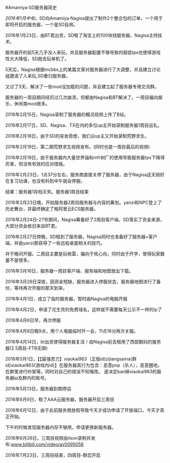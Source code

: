#Amamiya·SD服务器简史

*2016年1月中旬*，SD向Amamiya·Nagisa提出了制作2个整合包的订单，一个用于即将开启的服务器，一个是SD自用。

2016年1月23日，由BT君出资，SD租了淘宝上的100块钱服务器，Nagisa主持技术。

服务器开的前5天几乎没人来玩，并且服务器配置不够导致的超低tps也使得游戏性大大降低，SD跑去玩单机了。

5天后，Nagisa根据mcbbs上的某篇文章对服务器进行了大调整，并且建立讨论组邀请了人来玩,SD重归服务器。

又过了3天，解决了一些mod没加载的问题，并且建立起了服务器专用交流群。

服务器的一周目期间经历过几次崩溃，但都由Nagisa和BT解决了。一周目偏向娱乐，休闲类mod居多。

2016年2月15日，Nagisa录制了服务器的概况视频上传了B站。

2016年2月17日，SD、Nagisa、TX在内的多位up主开始录制服务器1周目巡礼。

2016年2月18日，由于SD的突发奇想，我们众up主又开始录制荒野求生。

2016年2月19日，第二期荒野求生视频发布。(同时也是一周目最后的视频)

2016年2月19日，由于服务器内大量世界锚和mfr树厂的使用导致服务器tps下降得厉害，但没有有效的应对措施。

2016年2月23日，1点37分左右，服务商直接关停了服务器，由于Nagisa这天刚好在复习功课，也没有料到中午就会停服。

结果：服务器1存档灭失。服务器1周目结束

2016年2月23日晚，开始服务器2周目服务器与内容的筹划。yanzi和NPC登上了历史舞台，并最终确定了租阿里云ECS服务器。

2016年2月24日-27号期间，Nagisa筹备好了2周目客户端，SD落实了资金来源，大部分资金依旧来自BT君。

2016年2月27日傍晚，SD租到了服务器，Nagisa同时也准备好了服务器+客户端，并由yanzi那获得了一些远程桌面相关的技巧。

并于晚间开服。二周目主要是玩格雷，偏向于核心向，同时由于开学，使得玩家数量不是很多。

2016年3月16日，服务器一周目客户端、服务端和地图放出下载。

2016年3月26日深夜，因资金短缺，服务器进入停服状态，服务器地图进行了备份，等待再次开服的那天到来。

2016年4月1日，成立了临时服务器，暂时由Nagisa的电脑开服

2016年4月2日，申请了花生壳的免费域名，这样就不需要每天公示不一样的ip了

2016年4月6日早，再次停服

2016年4月8日晚9点，用个人电脑临时开一会，11点18分再次关服。

2016年4月14日，bt出资使得服务器复活！由Nagisa前去租用了西部数码的服务器(2.5周目-FTB无限)

2016年5月1日，【【最强苦力】xiaokai963（正版id)zijiangsama{群id}xiaokai963{游戏内id}】在服务器其行为包含：恶意pvp（杀人），恶意圈地，在群里进行吵架等。同时对自己的错误不知悔改。
遂决定ban掉xiaokai963的服务器ip及群内的账号。

2016年5月13日，服务器到期停运

2016年6月9日，租了AAA云服务器，服务器开启三周目

2016年6月12日，由于此前服务商放假导致今天才成功申请了开放端口，今天才真正开始。

下午的时候发现服务器内存不够用，申请更换新服务器。

2016年6月26日，三周目视频由ilson录制并发布:www.bilibili.com/video/av5095056

2016年7月23日，三周目结束，四周目-群峦开启

